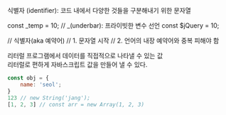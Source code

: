 식별자 (identifier): 코드 내에서 다양한 것들을 구분해내기 위한 문자열

const _temp = 10; // _(underbar): 프라이빗한 변수 선언
const $jQuery = 10;

// 식별자(aka 예약어)
// 1. 문자열 시작
// 2. 언어의 내장 예약어와 중복 피해야 함

리터럴 프로그램에서 데이터를 직접적으로 나타낼 수 있는 값  
리터럴로 편하게 자바스크립트 값을 만들어 낼 수 있다.

```js
const obj = {
    name: 'seol';
}
123 // new String('jang');
[1, 2, 3] // const arr = new Array(1, 2, 3)

```
